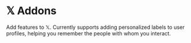 # 𝕏 Addons
Add features to 𝕏. Currently supports adding personalized labels to user profiles, helping you remember the people with whom you interact.